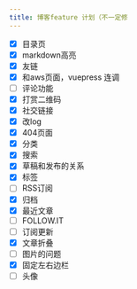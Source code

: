 ```yaml
---
title: 博客feature 计划（不一定修
---
```


- [x] 目录页
- [x] markdown高亮
- [x] 友链
- [x] 和aws页面，vuepress 连调
- [ ] 评论功能
- [x] 打赏二维码
- [x] 社交链接
- [x] 改log
- [x] 404页面
- [x] 分类
- [x] 搜索
- [x] 草稿和发布的关系
- [x] 标签
- [ ] RSS订阅
- [x] 归档
- [x] 最近文章
- [ ] FOLLOW.IT
- [ ] 订阅更新
- [x] 文章折叠
- [ ] 图片的问题
- [x] 固定左右边栏
- [ ] 头像